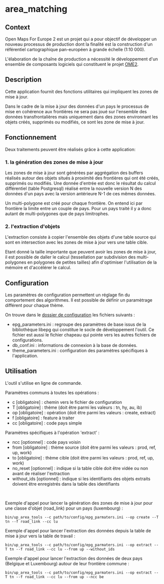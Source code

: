 # area_matching

## Context

Open Maps For Europe 2 est un projet qui a pour objectif de développer un nouveau processus de production dont la finalité est la construction d'un référentiel cartographique pan-européen à grande échelle (1:10 000).

L'élaboration de la chaîne de production a nécessité le développement d'un ensemble de composants logiciels qui constituent le projet [OME2](https://github.com/openmapsforeurope2/OME2).


## Description

Cette application fournit des fonctions utilitaires qui impliquent les zones de mise à jour.

Dans le cadre de la mise à jour des données d'un pays le processus de mise en cohérence aux frontières ne sera pas joué sur l'ensemble des données transfrontalières mais uniquement dans des zones environnant les objets créés, supprimés ou modifiés, ce sont les zone de mise à jour.


## Fonctionnement

Deux traitements peuvent être réalisés grâce à cette application:

### 1. la génération des zones de mise à jour

Les zones de mise à jour sont générées par aggrégation des buffers réalisés autour des objets situés à proximité des frontières qui ont été créés, supprimés ou modifiés. Une donnée d'entrée est donc le résultat du calcul différentiel (table Postgresql) réalisé entre la nouvelle version N des données d'un pays avec la version antérieure N-1 de ces mêmes données.

Un multi-polygone est créé pour chaque frontière. On entend ici par frontière la limite entre un couple de pays. Pour un pays traité il y a donc autant de multi-polygones que de pays limitrophes.

### 2. l'extraction d'objets

L'extraction consiste à copier l'ensemble des objets d'une table source qui sont en intersection avec les zones de mise à jour vers une table cible.

Etant donné la taille importante que peuvent avoir les zones de mise à jour, il est possible de daller le calcul (tessellation par subdivision des multi-polygones en polygones de petites tailles) afin d'optimiser l'utilisation de la mémoire et d'accélérer le calcul.


## Configuration

Les paramètres de configuration permettent un réglage fin du comportement des algorithmes. Il est possible de définir un paramètrage différent pour chaque thème.

On trouve dans le [dossier de configuration](https://github.com/openmapsforeurope2/area_matching/tree/main/config) les fichiers suivants :
- epg_parameters.ini : regroupe des paramètres de base issus de la bibliothèque libepg qui constitue le socle de développement l'outil. Ce fichier est aussi le fichier chapeau qui pointe vers les autres fichiers de configurations.
- db_conf.ini : informations de connexion à la base de données.
- theme_parameters.ini : configuration des paramètres spécifiques à l'application.


## Utilisation

L'outil s'utilise en ligne de commande.

Paramètres communs à toutes les opérations :

* c [obligatoire] : chemin vers le fichier de configuration
* T [obligatoire] : thème (doit être parmi les valeurs : tn, hy, au, ib)
* op [obligatoire] : opération (doit être parmi les valeurs : create, extract)
* f [obligatoire] : feature à traiter
* cc [obligatoire] : code pays simple

Paramètres spécifiques à l'opération 'extract' :

* ncc [optionnel] : code pays voisin
* from [obligatoire] : thème source (doit être parmi les valeurs : prod, ref, up, work)
* to [obligatoire] : thème cible (doit être parmi les valeurs : prod, ref, up, work)
* no_reset [optionnel] : indique si la table cible doit être vidée ou non avant de réaliser l'extraction
* without_ids [optionnel] : indique si les identifiants des objets extraits doivent être enregistrés dans la table des identifiants

<br>

Exemple d'appel pour lancer la génération des zones de mise à jour pour une classe d'objet (road_link) pour un pays (luxembourg) :
~~~
bin/up_area_tools --c path/to/config/epg_parmaters.ini --op create --T tn --f road_link --cc lu
~~~

Exemple d'appel pour lancer l'extraction des données depuis la table de mise à jour vers la table de travail :
~~~
bin/up_area_tools --c path/to/config/epg_parmaters.ini --op extract --T tn --f road_link --cc lu --from up --without_ids 
~~~

Exemple d'appel pour lancer l'extraction des données de deux pays (Belgique et Luxembourg) autour de leur frontière commune :
~~~
bin/up_area_tools --c path/to/config/epg_parmaters.ini --op extract --T tn --f road_link --cc lu --from up --ncc be
~~~